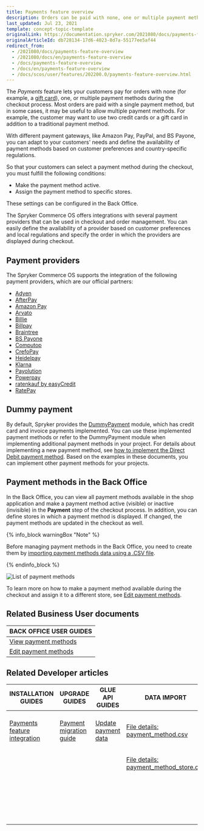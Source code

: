 ```yaml
---
title: Payments feature overview
description: Orders can be paid with none, one or multiple payment methods that can be selected during checkout. Offer multiple payment methods for a single order.
last_updated: Jul 23, 2021
template: concept-topic-template
originalLink: https://documentation.spryker.com/2021080/docs/payments-feature-overview
originalArticleId: db728134-17d6-4023-8d7a-55177ee5af44
redirect_from:
  - /2021080/docs/payments-feature-overview
  - /2021080/docs/en/payments-feature-overview
  - /docs/payments-feature-overview
  - /docs/en/payments-feature-overview
  - /docs/scos/user/features/202200.0/payments-feature-overview.html
---
```


The *Payments* feature lets your customers pay for orders with none (for example, a [gift card](/docs/pbc/all/gift-cards/{{page.version}}/gift-cards.html)), one, or multiple payment methods during the checkout process. Most orders are paid with a single payment method, but in some cases, it may be useful to allow multiple payment methods. For example, the customer may want to use two credit cards or a gift card in addition to a traditional payment method.

With different payment gateways, like Amazon Pay, PayPal, and BS Payone, you can adapt to your customers' needs and define the availability of payment methods based on customer preferences and country-specific regulations.

So that your customers can select a payment method during the checkout, you must fulfill the following conditions:
* Make the payment method active.
* Assign the payment method to specific stores.

These settings can be configured in the Back Office.

The Spryker Commerce OS offers integrations with several payment providers that can be used in checkout and order management. You can easily define the availability of a provider based on customer preferences and local regulations and specify the order in which the providers are displayed during checkout.

## Payment providers

The Spryker Commerce OS supports the integration of the following payment providers, which are our official partners:

* [Adyen](/docs/pbc/all/payment-service-provider/{{page.version}}/third-party-integrations/adyen/adyen.html)
* [AfterPay](/docs/pbc/all/payment-service-provider/{{page.version}}/third-party-integrations/afterpay/afterpay.html)
* [Amazon Pay](/docs/pbc/all/payment-service-provider/{{page.version}}/third-party-integrations/amazon-pay/amazon-pay.html)
* [Arvato](/docs/pbc/all/payment-service-provider/{{page.version}}/third-party-integrations/arvato/arvato.html)
* [Billie](/docs/pbc/all/payment-service-provider/{{page.version}}/third-party-integrations/billie.html)
* [Billpay](/docs/pbc/all/payment-service-provider/{{page.version}}/third-party-integrations/billpay/billpay.html)
* [Braintree](/docs/pbc/all/payment-service-provider/{{page.version}}/third-party-integrations/braintree/braintree.html)
* [BS Payone](/docs/pbc/all/payment-service-provider/{{page.version}}/third-party-integrations/bs-payone/bs-payone.html)
* [Computop](/docs/pbc/all/payment-service-provider/{{page.version}}/third-party-integrations/computop/computop.html)
* [CrefoPay](/docs/pbc/all/payment-service-provider/{{page.version}}/third-party-integrations/crefopay/crefopay.html)
* [Heidelpay](/docs/pbc/all/payment-service-provider/{{page.version}}/third-party-integrations/heidelpay/heidelpay.html)
* [Klarna](/docs/pbc/all/payment-service-provider/{{page.version}}/third-party-integrations/klarna/klarna.html)
* [Payolution](/docs/pbc/all/payment-service-provider/{{page.version}}/third-party-integrations/payolution/payolution.html)
* [Powerpay](/docs/pbc/all/payment-service-provider/{{page.version}}/third-party-integrations/powerpay.html)
* [ratenkauf by easyCredit](/docs/pbc/all/payment-service-provider/{{page.version}}/third-party-integrations/ratenkauf-by-easycredit/ratenkauf-by-easycredit.html)
* [RatePay](/docs/pbc/all/payment-service-provider/{{page.version}}/third-party-integrations/ratepay/ratepay.html)

## Dummy payment

By default, Spryker provides the [DummyPayment](https://github.com/spryker/dummy-payment) module, which has credit card and invoice payments implemented. You can use these implemented payment methods or refer to the DummyPayment module when implementing additional payment methods in your project.
For details about implementing a new payment method, see [how to implement the Direct Debit payment method](/docs/scos/dev/back-end-development/data-manipulation/payment-methods/direct-debit-example-implementation/implementing-direct-debit-payment.html). Based on the examples in these documents, you can implement other payment methods for your projects.

## Payment methods in the Back Office

In the Back Office, you can view all payment methods available in the shop application and make a payment method active (visible) or inactive (invisible) in the **Payment** step of the checkout process. In addition, you can define stores in which a payment method is displayed. If changed, the payment methods are updated in the checkout as well.

{% info_block warningBox "Note" %}

Before managing payment methods in the Back Office, you need to create them by [importing payment methods data using a .CSV file](/docs/pbc/all/payment-service-provider/{{page.version}}/import-data/file-details-payment-method.csv.html).

{% endinfo_block %}

![List of payment methods](https://spryker.s3.eu-central-1.amazonaws.com/docs/Features/Payment/Payment+Methods+Overview/payment-methods-list.png)

To learn more on how to make a payment method available during the checkout and assign it to a different store, see [Edit payment methods](/docs/pbc/all/payment-service-provider/{{page.version}}/manage-in-the-back-office/edit-payment-methods.html).

<!-- Managing Payment Methods in the Back Office

Overview of the reference information when working with payment methods in the Back Office

HowTo - Import Payment Method Store Relation Data

Hydrating payment methods for an order

  -->

## Related Business User documents

|BACK OFFICE USER GUIDES|
|---|
| [View payment methods](/docs/pbc/all/payment-service-provider/{{page.version}}/manage-in-the-back-office/view-payment-methods.html)   |
| [Edit payment methods](/docs/pbc/all/payment-service-provider/{{page.version}}/manage-in-the-back-office/edit-payment-methods.html)   |

## Related Developer articles

| INSTALLATION GUIDES  | UPGRADE GUIDES | GLUE API GUIDES | DATA IMPORT | TUTORIALS AND HOWTOS | REFERENCES |
|---|---|---|---|---|---|
| [Payments feature integration](/docs/pbc/all/payment-service-provider/{{page.version}}/install-and-upgrade/install-the-payments-feature.html) | [Payment migration guide](/docs/pbc/all/payment-service-provider/{{page.version}}/install-and-upgrade/upgrade-the-payment-module.html) | [Update payment data](/docs/pbc/all/cart-and-checkout/{{page.version}}/base-shop/manage-using-glue-api/check-out/update-payment-data.html) | [File details: payment_method.csv](/docs/pbc/all/payment-service-provider/{{page.version}}/import-data/file-details-payment-method-store.csv.html) | [HowTo: Hydrate payment methods for an order](/docs/pbc/all/payment-service-provider/{{page.version}}/hydrate-payment-methods-for-an-order.html) | |
|  |  |  | [File details: payment_method_store.csv](/docs/pbc/all/payment-service-provider/{{page.version}}/import-data/file-details-payment-method-store.csv.html) | [Implementing Direct Debit Payment](/docs/scos/dev/back-end-development/data-manipulation/payment-methods/direct-debit-example-implementation/implementing-direct-debit-payment.html) |  |
|  |  |  |  | [Interact with third party payment providers using Glue API](/docs/pbc/all/payment-service-provider/{{page.version}}/interact-with-third-party-payment-providers-using-glue-api.html) |  |

